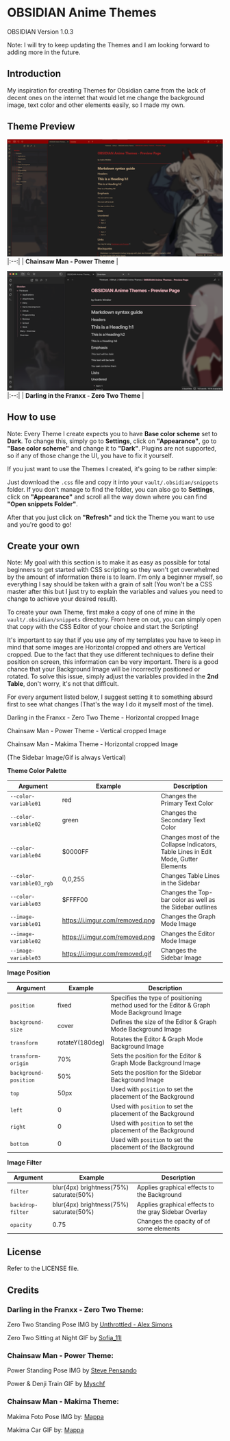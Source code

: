 # OBSIDIAN Anime Themes

OBSIDIAN Version 1.0.3

Note: I will try to keep updating the Themes and I am looking forward to adding more in the future.

## Introduction

My inspiration for creating Themes for Obsidian came from the lack of decent ones on the internet that would let me change the background image, text color and other elements easily, so I made my own.

## Theme Preview

![Example01](readmeAssets/example01.png)
|:--:| 
| **Chainsaw Man - Power Theme** |

![Example02](readmeAssets/example02.png)
|:--:| 
| **Darling in the Franxx - Zero Two Theme** |

## How to use

Note: Every Theme I create expects you to have **Base color scheme** set to **Dark**. To change this, simply go to **Settings**, click on **"Appearance"**, go to **"Base color scheme"** and change it to **"Dark"**. Plugins are not supported, so if any of those change the UI, you have to fix it yourself.

If you just want to use the Themes I created, it's going to be rather simple:

Just download the ```.css``` file and copy it into your ```vault/.obsidian/snippets``` folder. 
If you don't manage to find the folder, you can also go to **Settings**, click on **"Appearance"** and scroll all the way down where you can find **"Open snippets Folder"**.

After that you just click on **"Refresh"** and tick the Theme you want to use and you're good to go!

## Create your own

Note: My goal with this section is to make it as easy as possible for total beginners to get started with CSS scripting so they won't get overwhelmed by the amount of information there is to learn. I'm only a beginner myself, so everything I say should be taken with a grain of salt (You won't be a CSS master after this but I just try to explain the variables and values you need to change to achieve your desired result).

To create your own Theme, first make a copy of one of mine in the ```vault/.obsidian/snippets``` directory. From here on out, you can simply open that copy with the CSS Editor of your choice and start the Scripting!

It's important to say that if you use any of my templates you have to keep in mind that some images are Horizontal cropped and others are Vertical cropped. Due to the fact that they use different techniques to define their position on screen, this information can be very important. There is a good chance that your Background Image will be incorrectly positioned or rotated. To solve this issue, simply adjust the variables provided in the **2nd Table**, don't worry, it's not that difficult.

For every argument listed below, I suggest setting it to something absurd first to see what changes (That's the way I do it myself most of the time).

Darling in the Franxx - Zero Two Theme - Horizontal cropped Image

Chainsaw Man - Power Theme - Vertical cropped Image

Chainsaw Man - Makima Theme - Horizontal cropped Image

(The Sidebar Image/Gif is always Vertical)

**Theme Color Palette**

|Argument|Example|Description|
|-|-|-|
|`--color-variable01`|red|Changes the Primary Text Color|
|`--color-variable02`|green|Changes the Secondary Text Color|
|`--color-variable04`|$0000FF|Changes most of the Collapse Indicators, Table Lines in Edit Mode, Gutter Elements|
|`--color-variable03_rgb`|0,0,255|Changes Table Lines in the Sidebar|
|`--color-variable03`|$FFFF00|Changes the Top-bar color as well as the Sidebar outlines|
|`--image-variable01`|https://i.imgur.com/removed.png|Changes the Graph Mode Image|
|`--image-variable02`|https://i.imgur.com/removed.png|Changes the Editor Mode Image|
|`--image-variable03`|https://i.imgur.com/removed.gif|Changes the Sidebar Image|

**Image Position**

|Argument|Example|Description|
|-|-|-|
|`position`|fixed|Specifies the type of positioning method used for the Editor & Graph Mode Background Image|
|`background-size`|cover|Defines the size of the Editor & Graph Mode Background Image|
|`transform`|rotateY(180deg)|Rotates the Editor & Graph Mode Background Image|
|`transform-origin`|70%|Sets the position for the Editor & Graph Mode Background Image|
|`background-position`|50%|Sets the position for the Sidebar Background Image|
|`top`|50px|Used with `position` to set the placement of the Background|
|`left`|0|Used with `position` to set the placement of the Background|
|`right`|0|Used with `position` to set the placement of the Background|
|`bottom`|0|Used with `position` to set the placement of the Background|

**Image Filter**

|Argument|Example|Description|
|-|-|-|
|`filter`|blur(4px) brightness(75%) saturate(50%)|Applies graphical effects to the Background|
|`backdrop-filter`|blur(4px) brightness(75%) saturate(50%)|Applies graphical effects to the gray Sidebar Overlay|
|`opacity`|0.75|Changes the opacity of of some elements|

## License

Refer to the LICENSE file.

## Credits

### Darling in the Franxx - Zero Two Theme:

Zero Two Standing Pose IMG by [Unthrottled - Alex Simons](https://github.com/Unthrottled)

Zero Two Sitting at Night GIF by [Sofia_11l](https://tenor.com/users/sofia_11l)

### Chainsaw Man - Power Theme:

Power Standing Pose IMG by [Steve Pensando](https://villains.fandom.com/wiki/User:Steve_Pensando)

Power & Denji Train GIF by [Myschf](https://tenor.com/users/myschf)

### Chainsaw Man - Makima Theme:

Makima Foto Pose IMG by: [Mappa](https://www.mappa.co.jp/en/)

Makima Car GIF by: [Mappa](https://www.mappa.co.jp/en/)

